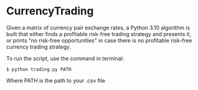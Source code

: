 # CurrencyTrading

Given a matrix of currency pair exchange rates, a Python 3.10 algorithm is built that either finds a profitable risk-free trading strategy and presents it,
or prints "no risk-free opportunities" in case there is no profitable risk-free currency trading strategy.

To run the script, use the command in terminal:

    $ python trading.py PATH
    
Where PATH is the path to your .csv file
